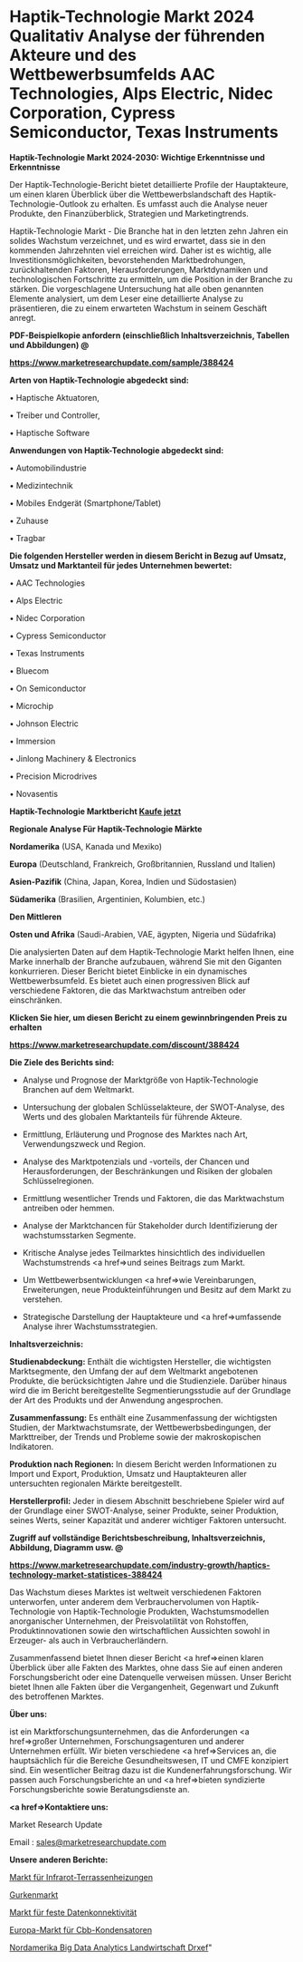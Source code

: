 # Haptik-Technologie Markt 2024 Qualitativ Analyse der führenden Akteure und des Wettbewerbsumfelds AAC Technologies, Alps Electric, Nidec Corporation, Cypress Semiconductor, Texas Instruments

<strong>Haptik-Technologie Markt 2024-2030: Wichtige Erkenntnisse und Erkenntnisse</strong>

Der Haptik-Technologie-Bericht bietet detaillierte Profile der Hauptakteure, um einen klaren Überblick über die Wettbewerbslandschaft des Haptik-Technologie-Outlook zu erhalten. Es umfasst auch die Analyse neuer Produkte, den Finanzüberblick, Strategien und Marketingtrends.

Haptik-Technologie Markt - Die Branche hat in den letzten zehn Jahren ein solides Wachstum verzeichnet, und es wird erwartet, dass sie in den kommenden Jahrzehnten viel erreichen wird. Daher ist es wichtig, alle Investitionsmöglichkeiten, bevorstehenden Marktbedrohungen, zurückhaltenden Faktoren, Herausforderungen, Marktdynamiken und technologischen Fortschritte zu ermitteln, um die Position in der Branche zu stärken. Die vorgeschlagene Untersuchung hat alle oben genannten Elemente analysiert, um dem Leser eine detaillierte Analyse zu präsentieren, die zu einem erwarteten Wachstum in seinem Geschäft anregt.



<strong><b>PDF-Beispielkopie anfordern (einschließlich Inhaltsverzeichnis, Tabellen und Abbildungen) @ </b></strong>

<strong><a href=https://www.marketresearchupdate.com/sample/388424>

<strong>https://www.marketresearchupdate.com/sample/388424</u></a></strong></strong>



<strong>Arten von Haptik-Technologie abgedeckt sind:</strong>

• Haptische Aktuatoren,

• Treiber und Controller,

• Haptische Software



<strong>Anwendungen von Haptik-Technologie abgedeckt sind:</strong>

• Automobilindustrie

• Medizintechnik

• Mobiles Endgerät (Smartphone/Tablet)

• Zuhause

• Tragbar



<strong>Die folgenden Hersteller werden in diesem Bericht in Bezug auf Umsatz, Umsatz und Marktanteil für jedes Unternehmen bewertet:</strong>

• AAC Technologies

• Alps Electric

• Nidec Corporation

• Cypress Semiconductor

• Texas Instruments

• Bluecom

• On Semiconductor

• Microchip

• Johnson Electric

• Immersion

• Jinlong Machinery & Electronics

• Precision Microdrives

• Novasentis



<strong>Haptik-Technologie Marktbericht <a href=https://www.marketresearchupdate.com/buynow/388424>Kaufe jetzt</a></strong>



<strong>Regionale Analyse Für Haptik-Technologie Märkte</strong>



<strong>Nordamerika</strong> (USA, Kanada und Mexiko)



<strong>Europa</strong> (Deutschland, Frankreich, Großbritannien, Russland und Italien)



<strong>Asien-Pazifik</strong> (China, Japan, Korea, Indien und Südostasien)



<strong>Südamerika</strong> (Brasilien, Argentinien, Kolumbien, etc.)



<strong>Den Mittleren</strong> 

<strong>Osten und Afrika</strong> (Saudi-Arabien, VAE, ägypten, Nigeria und Südafrika)

Die analysierten Daten auf dem Haptik-Technologie Markt helfen Ihnen, eine Marke innerhalb der Branche aufzubauen, während Sie mit den Giganten konkurrieren. Dieser Bericht bietet Einblicke in ein dynamisches Wettbewerbsumfeld. Es bietet auch einen progressiven Blick auf verschiedene Faktoren, die das Marktwachstum antreiben oder einschränken.



<strong>Klicken Sie hier, um diesen Bericht zu einem gewinnbringenden Preis zu erhalten
</strong>

<strong><a href=https://www.marketresearchupdate.com/discount/388424>https://www.marketresearchupdate.com/discount/388424</b></u></strong></a>



<strong>Die Ziele des Berichts sind:</strong>

- Analyse und Prognose der Marktgröße von Haptik-Technologie Branchen auf dem Weltmarkt.

- Untersuchung der globalen Schlüsselakteure, der SWOT-Analyse, des Werts und des globalen Marktanteils für führende Akteure.

- Ermittlung, Erläuterung und Prognose des Marktes nach Art, Verwendungszweck und Region.

- Analyse des Marktpotenzials und -vorteils, der Chancen und Herausforderungen, der Beschränkungen und Risiken der globalen Schlüsselregionen.

- Ermittlung wesentlicher Trends und Faktoren, die das Marktwachstum antreiben oder hemmen.

- Analyse der Marktchancen für Stakeholder durch Identifizierung der wachstumsstarken Segmente.

- Kritische Analyse jedes Teilmarktes hinsichtlich des individuellen Wachstumstrends <a href=>und</a> seines Beitrags zum Markt.

- Um Wettbewerbsentwicklungen <a href=>wie</a> Vereinbarungen, Erweiterungen, neue Produkteinführungen und Besitz auf dem Markt zu verstehen.

- Strategische Darstellung der Hauptakteure und <a href=>umfas</a>sende Analyse ihrer Wachstumsstrategien.



<strong>Inhaltsverzeichnis:</strong>



<strong>Studienabdeckung:</strong> Enthält die wichtigsten Hersteller, die wichtigsten Marktsegmente, den Umfang der auf dem Weltmarkt angebotenen Produkte, die berücksichtigten Jahre und die Studienziele. Darüber hinaus wird die im Bericht bereitgestellte Segmentierungsstudie auf der Grundlage der Art des Produkts und der Anwendung angesprochen.



<strong>Zusammenfassung:</strong> Es enthält eine Zusammenfassung der wichtigsten Studien, der Marktwachstumsrate, der Wettbewerbsbedingungen, der Markttreiber, der Trends und Probleme sowie der makroskopischen Indikatoren.



<strong>Produktion nach Regionen:</strong> In diesem Bericht werden Informationen zu Import und Export, Produktion, Umsatz und Hauptakteuren aller untersuchten regionalen Märkte bereitgestellt.



<strong>Herstellerprofil:</strong> Jeder in diesem Abschnitt beschriebene Spieler wird auf der Grundlage einer SWOT-Analyse, seiner Produkte, seiner Produktion, seines Werts, seiner Kapazität und anderer wichtiger Faktoren untersucht.



<strong><b>Zugriff auf vollständige Berichtsbeschreibung, Inhaltsverzeichnis, Abbildung, Diagramm usw. @ </b></strong>

<strong><a href=https://www.marketresearchupdate.com/industry-growth/haptics-technology-market-statistices-388424>https://www.marketresearchupdate.com/industry-growth/haptics-technology-market-statistices-388424</a></strong>

Das Wachstum dieses Marktes ist weltweit verschiedenen Faktoren unterworfen, unter anderem dem Verbrauchervolumen von Haptik-Technologie von Haptik-Technologie Produkten, Wachstumsmodellen anorganischer Unternehmen, der Preisvolatilität von Rohstoffen, Produktinnovationen sowie den wirtschaftlichen Aussichten sowohl in Erzeuger- als auch in Verbraucherländern.

Zusammenfassend bietet Ihnen dieser Bericht <a href=>einen</a> klaren Überblick über alle Fakten des Marktes, ohne dass Sie auf einen anderen Forschungsbericht oder eine Datenquelle verweisen müssen. Unser Bericht bietet Ihnen alle Fakten über die Vergangenheit, Gegenwart und Zukunft des betroffenen Marktes.



<strong>Über uns:</strong>

 ist ein Marktforschungsunternehmen, das die Anforderungen <a href=>großer</a> Unternehmen, Forschungsagenturen und anderer Unternehmen erfüllt. Wir bieten verschiedene <a href=>Services</a> an, die hauptsächlich für die Bereiche Gesundheitswesen, IT und CMFE konzipiert sind. Ein wesentlicher Beitrag dazu ist die Kundenerfahrungsforschung. Wir passen auch Forschungsberichte an und <a href=>bieten</a> syndizierte Forschungsberichte sowie Beratungsdienste an.



<strong><a href=>Kontaktiere uns:</a></strong>

Market Research Update

Email : sales@marketresearchupdate.com



<strong>Unsere anderen Berichte:</strong>

<a href=https://www.linkedin.com/pulse/infrared-patio-heaters-market-202-what-factors>Markt für Infrarot-Terrassenheizungen</a>

<a href=https://www.linkedin.com/pulse/pickle-market-outlooks-2023-size-players-cost>Gurkenmarkt</a>

<a href=https://www.linkedin.com/pulse/fixed-data-connectivity-market-size-trends-consumption>Markt für feste Datenkonnektivität</a>

<a href=https://www.linkedin.com/pulse/europe-cbb-capacitor-market-2023-data-analysis-brief-review>Europa-Markt für Cbb-Kondensatoren</a>

<a href=https://www.linkedin.com/pulse/north-america-big-data-analytics-agriculture-drxef/>Nordamerika Big Data Analytics Landwirtschaft Drxef</a>"
